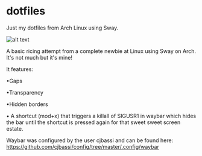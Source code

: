 # dotfiles
Just my dotfiles from Arch Linux using Sway.

![alt text](https://i.imgur.com/ESeMiOF.png)


A basic ricing attempt from a complete newbie at Linux using Sway on Arch. It's not much but it's mine!

It features:

•Gaps

•Transparency

•Hidden borders

• A shortcut (mod+x) that triggers a killall of SIGUSR1 in waybar which hides the bar until the shortcut is pressed again for that sweet sweet screen estate.

Waybar was configured by the user cjbassi and can be found here:
https://github.com/cjbassi/config/tree/master/.config/waybar

